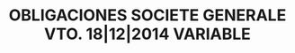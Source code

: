 ---
layout: asset
title: OBLIGACIONES SOCIETE GENERALE VTO. 18|12|2014 VARIABLE
isin: XS0159565349
---